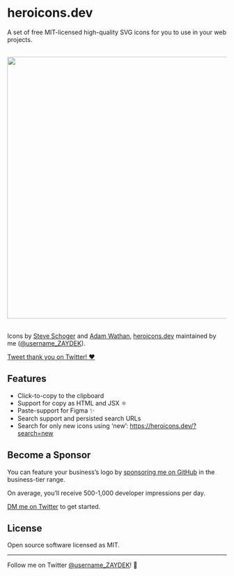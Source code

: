 # heroicons.dev

A set of free MIT-licensed high-quality SVG icons for you to use in your web projects.

<br>
<div align="center">
	<img src="https://heroicons.dev/social.png" width="600">
</div>
<br>

Icons by [Steve Schoger](https://twitter.com/steveschoger) and [Adam Wathan](https://twitter.com/adamwathan), [heroicons.dev](https://heroicons.dev) maintained by me ([@username_ZAYDEK](https://twitter.com/username_ZAYDEK)).

[Tweet thank you on Twitter! ❤️](https://twitter.com/intent/tweet?text=Thanks%20@steveschoger,%20@adamwathan,%20and%20@username_ZAYDEK%20for%20Heroicons!%20%F0%9F%A4%A9&url=https://heroicons.dev)

## Features

- Click-to-copy to the clipboard
- Support for copy as HTML and JSX ⚛️
- Paste-support for Figma ✨
- Search support and persisted search URLs
- Search for only new icons using ‘new’: https://heroicons.dev/?search=new

## Become a Sponsor

You can feature your business’s logo by [sponsoring me on GitHub](https://github.com/sponsors/codex-zaydek) in the business-tier range.

On average, you’ll receive 500-1,000 developer impressions per day.

<!--

Your logo will be featured front-and-center and linked to your homepage or a GitHub repository.

<br>
<div align="center">
	<img src="https://i.ibb.co/B41v6kS/Screen-Shot-2020-08-16-at-6-13-38-PM.png" width="600">
</div>
<br>

-->

[DM me on Twitter](https://twitter.com/messages/compose?recipient_id=899350210064687105) to get started.

<!--

## Disable Ads

You can disable ads by [sponsoring me on GitHub](https://github.com/sponsors/codex-zaydek) in the individual-tier range.

Once you become a sponsor, I’ll add you to the source code so you may disable ads with your GitHub username. If you just sponsored me, allow me up to a day to update the site. 😊

Once I’ve added you to the site, click ‘Are you a GitHub Sponsor? Click here.’ and enter your GitHub username. On refresh, ad scripts will be invalidated for you. 🤗

-->

<!--

## Links

- [Open in GitHub](https://github.com/tailwindlabs/heroicons/)
- [Open in Figma](https://www.figma.com/file/vfjBXrSSOCgmVEX5fdvV4L)
- [Tweet thank you on Twitter!](https://twitter.com/intent/tweet?text=Thanks%20@steveschoger,%20@adamwathan,%20and%20@username_ZAYDEK%20for%20Heroicons!%20%F0%9F%A4%A9&url=https://heroicons.dev)
- [Sponsor **@codex-zaydek**!](https://github.com/sponsors/codex-zaydek)

-->

## License

Open source software licensed as MIT.

---

Follow me on Twitter [@username_ZAYDEK](https://twitter.com/username_ZAYDEK)! 🖖
